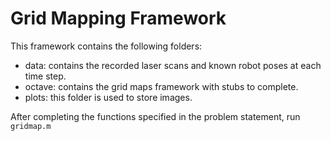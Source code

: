 # Grid Mapping Framework

This framework contains the following folders:

 - data: contains the recorded laser scans and known robot poses at each time step.
 - octave: contains the grid maps framework with stubs to complete.
 - plots: this folder is used to store images.

After completing the functions specified in the problem statement, run `gridmap.m`
